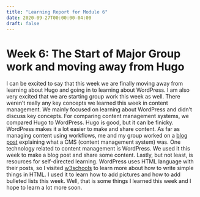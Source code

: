 ```yaml
---
title: "Learning Report for Module 6"
date: 2020-09-27T00:00:00-04:00
draft: false
---
```


Week 6: The Start of Major Group work and moving away from Hugo
================================================================
I can be excited to say that this week we are finally moving away from learning about Hugo and going in to learning about WordPress. I am also very excited that we are starting group work this week as well. There weren’t really any key concepts we learned this week in content management. We mainly focused on learning about WordPress and didn’t discuss key concepts. For comparing content management systems, we compared Hugo to WordPress. Hugo is good, but it can be finicky. WordPress makes it a lot easier to make and share content. As far as managing content using workflows, me and my group worked on a [blog post]( https://sised.is.uky.edu/ict302wp/2020/09/26/monday-group-2-weekly-blog-post-1-what-is-a-cms/ "What is a CMS") explaining what a CMS (content management system) was. One technology related to content management is WordPress. We used it this week to make a blog post and share some content. Lastly, but not least, is resources for self-directed learning. WordPress uses HTML language with their posts, so I visited [w3schools]( https://www.w3schools.com/ "w3schools") to learn more about how to write simple things in HTML. I used it to learn how to add pictures and how to add bulleted lists this week. Well, that is some things I learned this week and I hope to learn a lot more soon.
